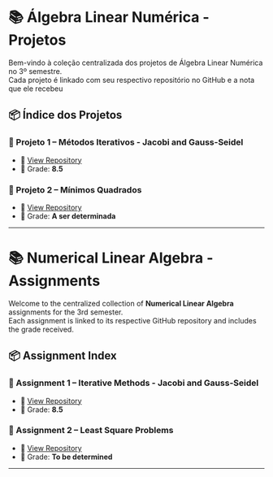 # 📚 Álgebra Linear Numérica - Projetos

Bem-vindo à coleção centralizada dos projetos de Álgebra Linear Numérica no 3º semestre.        
Cada projeto é linkado com seu respectivo repositório no GitHub e a nota que ele recebeu

## 📦 Índice dos Projetos

### 📝 Projeto 1 – Métodos Iterativos - Jacobi and Gauss-Seidel
- 🔗 [View Repository](https://github.com/jaopredo/linear-algebra/tree/main/numerical/algoritmos/projects/project1)
- 🏅 Grade: **8.5**

### 📝 Projeto 2 – Mínimos Quadrados
- 🔗 [View Repository](https://github.com/jaopredo/linear-algebra/tree/main/numerical/algoritmos/projects/project2)
- 🏅 Grade: **A ser determinada**

---
# 📚 Numerical Linear Algebra - Assignments
Welcome to the centralized collection of **Numerical Linear Algebra** assignments for the 3rd semester.     
Each assignment is linked to its respective GitHub repository and includes the grade received.

## 📦 Assignment Index

### 📝 Assignment 1 – Iterative Methods - Jacobi and Gauss-Seidel
- 🔗 [View Repository](https://github.com/jaopredo/linear-algebra/tree/main/numerical/algoritmos/projects/project1)
- 🏅 Grade: **8.5**

### 📝 Assignment 2 – Least Square Problems
- 🔗 [View Repository](https://github.com/jaopredo/linear-algebra/tree/main/numerical/algoritmos/projects/project2)
- 🏅 Grade: **To be determined**
---

